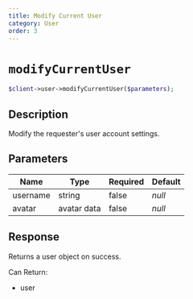 ```yaml
---
title: Modify Current User
category: User
order: 3
---
```


# `modifyCurrentUser`

```php
$client->user->modifyCurrentUser($parameters);
```

## Description

Modify the requester&#039;s user account settings.

## Parameters


Name | Type | Required | Default
--- | --- | --- | ---
username | string | false | *null*
avatar | avatar data | false | *null*

## Response

Returns a user object on success.

Can Return:

* user
